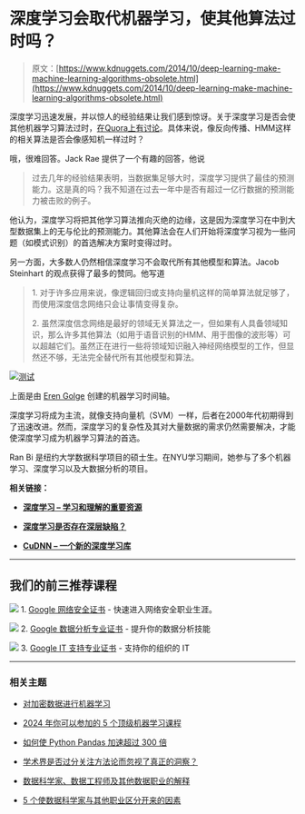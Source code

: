 # 深度学习会取代机器学习，使其他算法过时吗？

> 原文：[https://www.kdnuggets.com/2014/10/deep-learning-make-machine-learning-algorithms-obsolete.html](https://www.kdnuggets.com/2014/10/deep-learning-make-machine-learning-algorithms-obsolete.html)

深度学习迅速发展，并以惊人的经验结果让我们感到惊讶。关于深度学习是否会使其他机器学习算法过时，[在Quora上有讨论](https://www.quora.com/Will-deep-learning-make-other-Machine-Learning-algorithms-obsolete)。具体来说，像反向传播、HMM这样的相关算法是否会像感知机一样过时？

哦，很难回答。Jack Rae 提供了一个有趣的回答，他说

> 过去几年的经验结果表明，当数据集足够大时，深度学习提供了最佳的预测能力。这是真的吗？我不知道在过去一年中是否有超过一亿行数据的预测能力被击败的例子。

他认为，深度学习将把其他学习算法推向灭绝的边缘，这是因为深度学习在中到大型数据集上的无与伦比的预测能力。其他算法会在人们开始将深度学习视为一些问题（如模式识别）的首选解决方案时变得过时。

另一方面，大多数人仍然相信深度学习不会取代所有其他模型和算法。Jacob Steinhart 的观点获得了最多的赞同。他写道

> 1\. 对于许多应用来说，像逻辑回归或支持向量机这样的简单算法就足够了，而使用深度信念网络只会让事情变得复杂。
> 
> 2\. 虽然深度信念网络是最好的领域无关算法之一，但如果有人具备领域知识，那么许多其他算法（如用于语音识别的HMM、用于图像的波形等）可以超越它们。虽然正在进行一些将领域知识融入神经网络模型的工作，但显然还不够，无法完全替代所有其他模型和算法。

[![测试](../Images/76fa2a05f7c0a625f610d9c01121a1e9.png)](/wp-content/uploads/test.jpg)

上面是由 [Eren Golge](http://www.erogol.com/brief-history-machine-learning/) 创建的机器学习时间轴。

深度学习将成为主流，就像支持向量机（SVM）一样，后者在2000年代初期得到了迅速改进。然而，深度学习的复杂性及其对大量数据的需求仍然需要解决，才能使深度学习成为机器学习算法的首选。

Ran Bi 是纽约大学数据科学项目的硕士生。在NYU学习期间，她参与了多个机器学习、深度学习以及大数据分析的项目。

**相关链接：**

+   [**深度学习 – 学习和理解的重要资源**](/2014/08/deep-learning-important-resources-learning-understanding.html)

+   [**深度学习是否存在深层缺陷？**](/2014/06/deep-learning-deep-flaws.html)

+   **[CuDNN – 一个新的深度学习库](/2014/09/cudnn-new-library-deep-learning.html)**

* * *

## 我们的前三推荐课程

![](../Images/0244c01ba9267c002ef39d4907e0b8fb.png) 1\. [Google 网络安全证书](https://www.kdnuggets.com/google-cybersecurity) - 快速进入网络安全职业生涯。

![](../Images/e225c49c3c91745821c8c0368bf04711.png) 2\. [Google 数据分析专业证书](https://www.kdnuggets.com/google-data-analytics) - 提升你的数据分析技能

![](../Images/0244c01ba9267c002ef39d4907e0b8fb.png) 3\. [Google IT 支持专业证书](https://www.kdnuggets.com/google-itsupport) - 支持你的组织的 IT

* * *

### 相关主题

+   [对加密数据进行机器学习](https://www.kdnuggets.com/2022/08/machine-learning-encrypted-data.html)

+   [2024 年你可以参加的 5 个顶级机器学习课程](https://www.kdnuggets.com/5-top-machine-learning-courses-you-can-take-in-2024)

+   [如何使 Python Pandas 加速超过 300 倍](https://www.kdnuggets.com/how-to-speed-up-python-pandas-by-over-300x)

+   [学术界是否过分关注方法论而忽视了真正的洞察？](https://www.kdnuggets.com/is-academia-obsessing-over-methodology-at-the-cost-of-true-insights)

+   [数据科学家、数据工程师及其他数据职业的解释](https://www.kdnuggets.com/2021/05/data-scientist-data-engineer-data-careers-explained.html)

+   [5 个使数据科学家与其他职业区分开来的因素](https://www.kdnuggets.com/2021/11/5-things-set-data-scientist-apart-other-professions.html)
